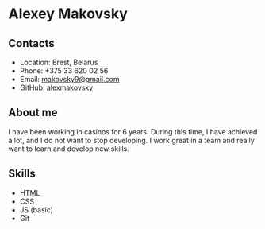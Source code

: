 # Alexey Makovsky
## Contacts

* Location: Brest, Belarus
* Phone: +375 33 620 02 56
* Email: makovsky9@gmail.com
* GitHub: [alexmakovsky](https://github.com/alexmakovsky)

## About me
I have been working in casinos for 6 years. During this time, I have achieved a lot, and I do not want to stop developing. I work great in a team and really want to learn and develop new skills.

## Skills

* HTML
* CSS
* JS (basic)
* Git

